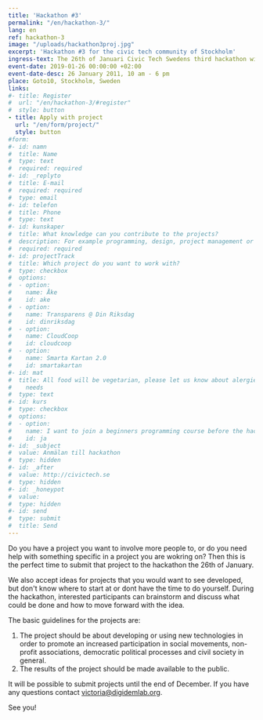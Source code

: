 ```yaml
---
title: 'Hackathon #3'
permalink: "/en/hackathon-3/"
lang: en
ref: hackathon-3
image: "/uploads/hackathon3proj.jpg"
excerpt: 'Hackathon #3 for the civic tech community of Stockholm'
ingress-text: The 26th of Januari Civic Tech Swedens third hackathon will take place in Stockholm! Now we are opening up for submitting projects for the participants to be introduced and contribute to during the day.
event-date: 2019-01-26 00:00:00 +02:00
event-date-desc: 26 January 2011, 10 am - 6 pm
place: Goto10, Stockholm, Sweden
links:
#- title: Register
#  url: "/en/hackathon-3/#register"
#  style: button
- title: Apply with project
  url: "/en/form/project/"
  style: button
#form:
#- id: namn
#  title: Name
#  type: text
#  required: required
#- id: _replyto
#  title: E-mail
#  required: required
#  type: email
#- id: telefon
#  title: Phone
#  type: text
#- id: kunskaper
#  title: What knowledge can you contribute to the projects?
#  description: For example programming, design, project management or something else?
#  required: required
#- id: projectTrack
#  title: Which project do you want to work with?
#  type: checkbox
#  options:
#  - option:
#    name: Åke
#    id: ake
#  - option:
#    name: Transparens @ Din Riksdag
#    id: dinriksdag
#  - option:
#    name: CloudCoop
#    id: cloudcoop
#  - option:
#    name: Smarta Kartan 2.0
#    id: smartakartan
#- id: mat
#  title: All food will be vegetarian, please let us know about alergies or other specific
#    needs
#  type: text
#- id: kurs
#  type: checkbox
#  options:
#  - option:
#    name: I want to join a beginners programming course before the hackathon
#    id: ja
#- id: _subject
#  value: Anmälan till hackathon
#  type: hidden
#- id: _after
#  value: http://civictech.se
#  type: hidden
#- id: _honeypot
#  value:
#  type: hidden
#- id: send
#  type: submit
#  title: Send
---
```

Do you have a project you want to involve more people to, or do you need help with something specific in a project you are wokring on? Then this is the perfect time to submit that project to the hackathon the 26th of January. 

We also accept ideas for projects that you would want to see developed, but don't know where to start at or dont have the time to do yourself. During the hackathon, interested participants can brainstorm and discuss what could be done and how to move forward with the idea.

The basic guidelines for the projects are:
1. The project should be about developing or using new technologies in order to promote an increased participation in social movements, non-profit associations, democratic political processes and civil society in general.
2. The results of the project should be made available to the public.


It will be possible to submit projects until the end of December. If you have any questions contact <a href="mailto:victoria@digidemlab.org">victoria@digidemlab.org</a>.

See you!

